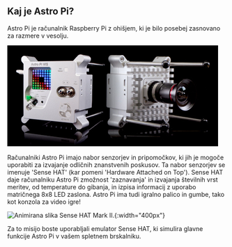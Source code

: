 ## Kaj je Astro Pi?

Astro Pi je računalnik Raspberry Pi z ohišjem, ki je bilo posebej zasnovano za razmere v vesolju.

![Animirana slika Sense HAT, pritrjenega na vrh računalnika Raspberry Pi.](images/astro_pi_casing.jpeg)

Računalniki Astro Pi imajo nabor senzorjev in pripomočkov, ki jih je mogoče uporabiti za izvajanje odličnih znanstvenih poskusov. Ta nabor senzorjev se imenuje 'Sense HAT' (kar pomeni 'Hardware Attached on Top'). Sense HAT daje računalniku Astro Pi zmožnost 'zaznavanja' in izvajanja številnih vrst meritev, od temperature do gibanja, in izpisa informacij z uporabo matričnega 8x8 LED zaslona. Astro Pi ima tudi igralno palico in gumbe, tako kot konzola za video igre!

![Animirana slika Sense HAT Mark II.](images/AP_spin.gif){:width="400px"}

Za to misijo boste uporabljali emulator Sense HAT, ki simulira glavne funkcije Astro Pi v vašem spletnem brskalniku.




